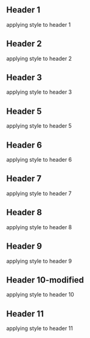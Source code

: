 ## Header 1
applying style to header 1

## Header 2
applying style to header 2

## Header 3
applying style to header 3

## Header 5
applying style to header 5
## Header 6
applying style to header 6

## Header 7
applying style to header 7

## Header 8
applying style to header 8


## Header 9
applying style to header 9

## Header 10-modified
applying style to header 10

## Header 11
applying style to header 11

